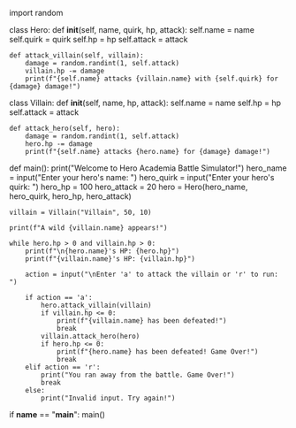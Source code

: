 import random

class Hero:
    def __init__(self, name, quirk, hp, attack):
        self.name = name
        self.quirk = quirk
        self.hp = hp
        self.attack = attack

    def attack_villain(self, villain):
        damage = random.randint(1, self.attack)
        villain.hp -= damage
        print(f"{self.name} attacks {villain.name} with {self.quirk} for {damage} damage!")

class Villain:
    def __init__(self, name, hp, attack):
        self.name = name
        self.hp = hp
        self.attack = attack

    def attack_hero(self, hero):
        damage = random.randint(1, self.attack)
        hero.hp -= damage
        print(f"{self.name} attacks {hero.name} for {damage} damage!")

def main():
    print("Welcome to Hero Academia Battle Simulator!")
    hero_name = input("Enter your hero's name: ")
    hero_quirk = input("Enter your hero's quirk: ")
    hero_hp = 100
    hero_attack = 20
    hero = Hero(hero_name, hero_quirk, hero_hp, hero_attack)

    villain = Villain("Villain", 50, 10)

    print(f"A wild {villain.name} appears!")

    while hero.hp > 0 and villain.hp > 0:
        print(f"\n{hero.name}'s HP: {hero.hp}")
        print(f"{villain.name}'s HP: {villain.hp}")

        action = input("\nEnter 'a' to attack the villain or 'r' to run: ")

        if action == 'a':
            hero.attack_villain(villain)
            if villain.hp <= 0:
                print(f"{villain.name} has been defeated!")
                break
            villain.attack_hero(hero)
            if hero.hp <= 0:
                print(f"{hero.name} has been defeated! Game Over!")
                break
        elif action == 'r':
            print("You ran away from the battle. Game Over!")
            break
        else:
            print("Invalid input. Try again!")

if __name__ == "__main__":
    main()
